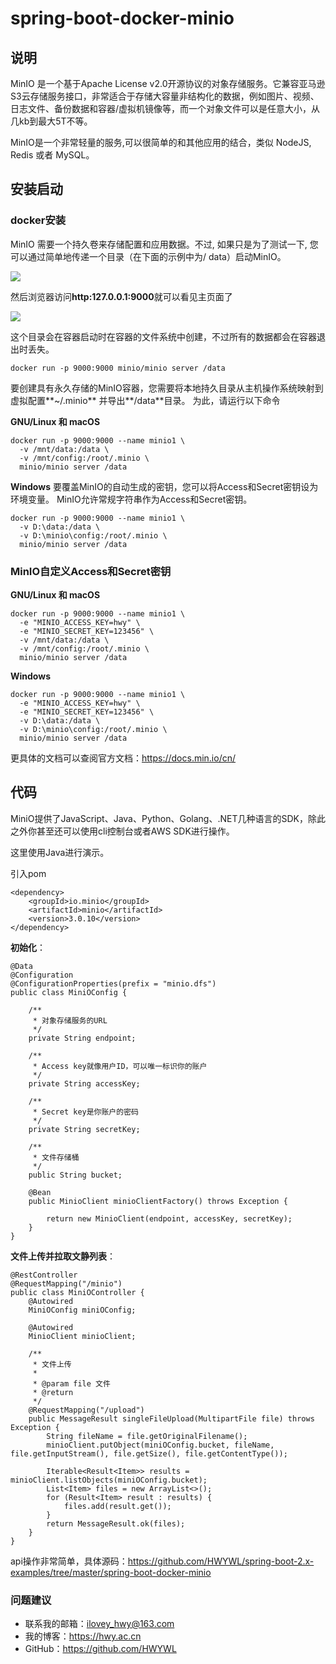 # spring-boot-docker-minio

## 说明
MinIO 是一个基于Apache License v2.0开源协议的对象存储服务。它兼容亚马逊S3云存储服务接口，非常适合于存储大容量非结构化的数据，例如图片、视频、日志文件、备份数据和容器/虚拟机镜像等，而一个对象文件可以是任意大小，从几kb到最大5T不等。

MinIO是一个非常轻量的服务,可以很简单的和其他应用的结合，类似 NodeJS, Redis 或者 MySQL。

## 安装启动
### docker安装
MinIO 需要一个持久卷来存储配置和应用数据。不过, 如果只是为了测试一下, 您可以通过简单地传递一个目录（在下面的示例中为/ data）启动MinIO。

![](https://hwy-figure-bed.oss-cn-hangzhou.aliyuncs.com/image/20200812142812.png)

然后浏览器访问**http:127.0.0.1:9000**就可以看见主页面了

![](https://hwy-figure-bed.oss-cn-hangzhou.aliyuncs.com/image/20200812142934.png)

这个目录会在容器启动时在容器的文件系统中创建，不过所有的数据都会在容器退出时丢失。
```
docker run -p 9000:9000 minio/minio server /data
```

要创建具有永久存储的MinIO容器，您需要将本地持久目录从主机操作系统映射到虚拟配置**~/.minio** 并导出**/data**目录。 为此，请运行以下命令

**GNU/Linux 和 macOS**
```
docker run -p 9000:9000 --name minio1 \
  -v /mnt/data:/data \
  -v /mnt/config:/root/.minio \
  minio/minio server /data
```

**Windows**
要覆盖MinIO的自动生成的密钥，您可以将Access和Secret密钥设为环境变量。 MinIO允许常规字符串作为Access和Secret密钥。

```
docker run -p 9000:9000 --name minio1 \
  -v D:\data:/data \
  -v D:\minio\config:/root/.minio \
  minio/minio server /data
```

### MinIO自定义Access和Secret密钥
**GNU/Linux 和 macOS**
```
docker run -p 9000:9000 --name minio1 \
  -e "MINIO_ACCESS_KEY=hwy" \
  -e "MINIO_SECRET_KEY=123456" \
  -v /mnt/data:/data \
  -v /mnt/config:/root/.minio \
  minio/minio server /data
```

**Windows**
```
docker run -p 9000:9000 --name minio1 \
  -e "MINIO_ACCESS_KEY=hwy" \
  -e "MINIO_SECRET_KEY=123456" \
  -v D:\data:/data \
  -v D:\minio\config:/root/.minio \
  minio/minio server /data
```

更具体的文档可以查阅官方文档：https://docs.min.io/cn/

## 代码
MiniO提供了JavaScript、Java、Python、Golang、.NET几种语言的SDK，除此之外你甚至还可以使用cli控制台或者AWS SDK进行操作。

这里使用Java进行演示。

引入pom
```
<dependency>
    <groupId>io.minio</groupId>
    <artifactId>minio</artifactId>
    <version>3.0.10</version>
</dependency>
```

**初始化**：
```
@Data
@Configuration
@ConfigurationProperties(prefix = "minio.dfs")
public class MiniOConfig {

    /**
     * 对象存储服务的URL
     */
    private String endpoint;

    /**
     * Access key就像用户ID，可以唯一标识你的账户
     */
    private String accessKey;

    /**
     * Secret key是你账户的密码
     */
    private String secretKey;

    /**
     * 文件存储桶
     */
    public String bucket;

    @Bean
    public MinioClient minioClientFactory() throws Exception {

        return new MinioClient(endpoint, accessKey, secretKey);
    }
}
```

**文件上传并拉取文静列表**：
```
@RestController
@RequestMapping("/minio")
public class MiniOController {
    @Autowired
    MiniOConfig miniOConfig;

    @Autowired
    MinioClient minioClient;

    /**
     * 文件上传
     *
     * @param file 文件
     * @return
     */
    @RequestMapping("/upload")
    public MessageResult singleFileUpload(MultipartFile file) throws Exception {
        String fileName = file.getOriginalFilename();
        minioClient.putObject(miniOConfig.bucket, fileName, file.getInputStream(), file.getSize(), file.getContentType());

        Iterable<Result<Item>> results = minioClient.listObjects(miniOConfig.bucket);
        List<Item> files = new ArrayList<>();
        for (Result<Item> result : results) {
            files.add(result.get());
        }
        return MessageResult.ok(files);
    }
}
```

api操作非常简单，具体源码：https://github.com/HWYWL/spring-boot-2.x-examples/tree/master/spring-boot-docker-minio

### 问题建议

- 联系我的邮箱：ilovey_hwy@163.com
- 我的博客：https://hwy.ac.cn
- GitHub：https://github.com/HWYWL